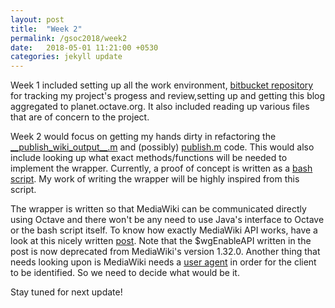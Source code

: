 ```yaml
---
layout: post
title:  "Week 2"
permalink: /gsoc2018/week2
date:   2018-05-01 11:21:00 +0530
categories: jekyll update
---
```


Week 1 included setting up all the work environment, [bitbucket repository](https://bitbucket.org/me_ydv_5/octave) for tracking my project's progess and review,setting up and getting this blog aggregated to planet.octave.org. It also included reading up various files that are of concern to the project.

Week 2 would focus on getting my hands dirty in refactoring the [_\_publish_wiki_output__.m](https://github.com/octave-de/OctConf2017/blob/master/demo2/__publish_wiki_output__.m) and (possibly) [publish.m](https://hg.savannah.gnu.org/hgweb/octave/file/74fbe0d91994/scripts/miscellaneous/publish.m) code. This would also include looking up what exact methods/functions will be needed to implement the wrapper. Currently, a proof of concept is written as a [bash script](https://github.com/octave-de/OctConf2017/blob/master/demo2/wikiLogin.sh). My work of writing the wrapper will be highly inspired from this script.

The wrapper is written so that MediaWiki can be communicated directly using Octave and there won't be any need to use Java's interface to Octave or the bash script itself. To know how exactly MediaWiki API works, have a look at this nicely written [post](https://siko1056.github.io/blog/2017/03/10/getting-to-know-the-mediawiki-api.html). Note that the $wgEnableAPI written in the post is now deprecated from MediaWiki's version 1.32.0. Another thing that needs looking upon is MediaWiki needs a [user agent](https://www.mediawiki.org/wiki/API:Main_page#Identifying_your_client) in order for the client to be identified. So we need to decide what would be it.

Stay tuned for next update!